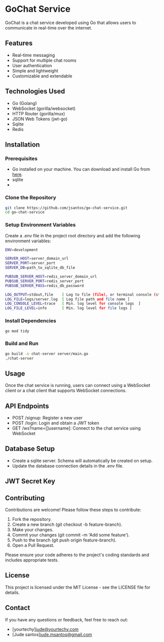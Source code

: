 # GoChat Service

GoChat is a chat service developed using Go that allows users to communicate in real-time over the internet.

## Features

- Real-time messaging
- Support for multiple chat rooms
- User authentication
- Simple and lightweight
- Customizable and extendable

## Technologies Used

- Go (Golang)
- WebSocket (gorilla/websocket)
- HTTP Router (gorilla/mux)
- JSON Web Tokens (jwt-go)
- Sqlite
- Redis

## Installation

### Prerequisites

- Go installed on your machine. You can download and install Go from [here](https://golang.org/dl/).
- sqlite
-
### Clone the Repository

```bash
git clone https://github.com/jsantos/go-chat-service.git
cd go-chat-service
```

### Setup Environment Variables

Create a .env file in the project root directory and add the following environment variables:

```bash
ENV=development

SERVER_HOST=server_domain_url
SERVER_PORT=server_port
SERVER_DB=path_to_sqlite_db_file

PUBSUB_SERVER_HOST=redis_server_domain_url
PUBSUB_SERVER_PORT=redis_server_port
PUBSUB_SERVER_PASS=redis_db_password

LOG_OUTPUT=stdout,file    [ Log to file (file), or terminal console (stdout) ]
LOG_FILE=logs/server.log  [ Log file path and file name ]
LOG_CONSOLE_LEVEL=trace   [ Min. log level for console logs  ]
LOG_FILE_LEVEL=info       [ Min. log level for file logs ]
```
### Install Dependencies

```bash
go mod tidy
```

### Build and Run
```bash
go build -o chat-server server/main.go
./chat-server
```

## Usage
Once the chat service is running, users can connect using a WebSocket client or a chat client that supports WebSocket connections.

## API Endpoints
- POST /signup: Register a new user
- POST /login: Login and obtain a JWT token
- GET /ws?name=[]username]: Connect to the chat service using WebSocket

## Database Setup
- Create a sqlite server. Schema will automatically be created on setup.
- Update the database connection details in the .env file.


## JWT Secret Key



## Contributing

Contributions are welcome! Please follow these steps to contribute:

1. Fork the repository.
2. Create a new branch (git checkout -b feature-branch).
3. Make your changes.
4. Commit your changes (git commit -m 'Add some feature').
5. Push to the branch (git push origin feature-branch).
6. Open a Pull Request.

Please ensure your code adheres to the project's coding standards and includes appropriate tests.

## License
This project is licensed under the MIT License - see the LICENSE file for details.

## Contact
If you have any questions or feedback, feel free to reach out:

- [yourtechy]jude@yourtechy.com
- [Jude santos]jude.msantos@gmail.com
